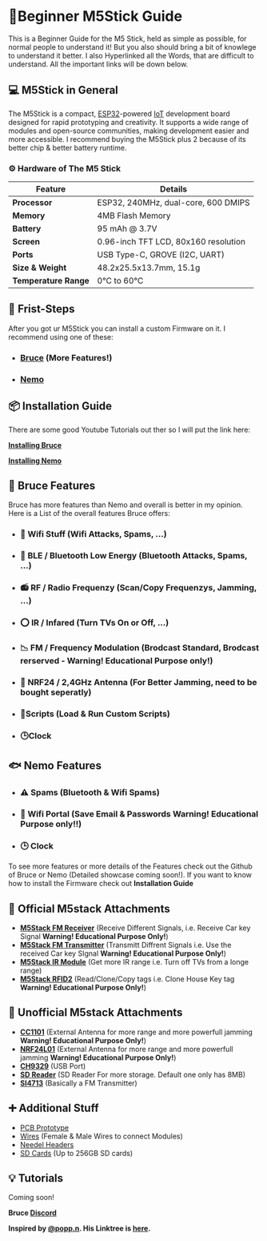 # :page_facing_up:Beginner M5Stick Guide
This is a Beginner Guide for the M5 Stick, held as simple as possible, for normal people to understand it! But you also should bring a bit of knowlege to understand it better. I also Hyperlinked all the Words, that are difficult to understand. All the important links will be down below.


## 💻 M5Stick in General 
The M5Stick is a compact, [ESP32](https://de.wikipedia.org/wiki/ESP32)-powered [IoT](https://www.techtarget.com/iotagenda/definition/Internet-of-Things-IoT) development board designed for rapid prototyping and creativity. It supports a wide range of modules and open-source communities, making development easier and more accessible. I recommend buying the M5Stick plus 2 because of its better chip & better battery runtime.

### ⚙️ Hardware of The M5 Stick

| **Feature**            | **Details**                             |
|------------------------|-----------------------------------------|
| **Processor**           | ESP32, 240MHz, dual-core, 600 DMIPS    |
| **Memory**              | 4MB Flash Memory                       |
| **Battery**             | 95 mAh @ 3.7V                          |
| **Screen**              | 0.96-inch TFT LCD, 80x160 resolution   |
| **Ports**               | USB Type-C, GROVE (I2C, UART)          |
| **Size & Weight**       | 48.2x25.5x13.7mm, 15.1g                |
| **Temperature Range**   | 0°C to 60°C                            |
  


## 👣 Frist-Steps
After you got ur M5Stick you can install a custom Firmware on it.
I recommend using one of these:

+ ### [Bruce](https://github.com/pr3y/Bruce) (More Features!)
+ ### [Nemo](https://github.com/n0xa/m5stick-nemo)

## 📦 Installation Guide
There are some good Youtube Tutorials out ther so I will put the link here:

**[Installing Bruce](https://www.youtube.com/watch?v=_ncMwOkbCjQ)**

**[Installing Nemo](https://www.youtube.com/watch?v=0cL40hzTiwU)**


## 🦈 Bruce Features
Bruce has more features than Nemo and overall is better in my opinion. Here is a List of the overall features Bruce offers:

- ### 🛜 Wifi Stuff                    (Wifi Attacks, Spams, ...)
- ### 🔵 BLE / Bluetooth Low Energy    (Bluetooth Attacks, Spams, ...)
- ### 📻 RF / Radio Frequenzy          (Scan/Copy Frequenzys, Jamming, ...)
- ### ⭕ IR / Infared                  (Turn TVs On or Off, ...)
- ### 📉 FM / Frequency Modulation     (Brodcast Standard, Brodcast rerserved - Warning! Educational Purpose only!)
- ### 📡 NRF24 / 2,4GHz Antenna        (For Better Jamming, need to be bought seperatly)
- ### 📃Scripts                        (Load & Run Custom Scripts)
- ### 🕒Clock

## 🐟 Nemo Features

- ### ⚠️ Spams       (Bluetooth & Wifi Spams)
- ### 🛜 Wifi Portal (Save Email & Passwords **Warning! Educational Purpose only!!**)
- ### 🕒 Clock

To see more features or more details of the Features check out the Github of Bruce or Nemo (Detailed showcase coming soon!). If you want to know how to install the Firmware check out **Installation Guide**

## 🔧 Official M5stack Attachments

- [**M5Stack FM Receiver**](https://www.aliexpress.us/item/3256803111064973.html?aff_fcid=b9d7840bfc0c450897368406859f5cdc-1734271698334-04109-_DdvzW8h&tt=CPS_NORMAL&aff_fsk=_DdvzW8h&aff_platform=shareComponent-detail&sk=_DdvzW8h&aff_trace_key=b9d7840bfc0c450897368406859f5cdc-1734271698334-04109-_DdvzW8h&terminal_id=ec4331db37424feaa5a63d422bee1666&afSmartRedirect=y&gatewayAdapt=glo2usa4itemAdapt) (Receive Different Signals, i.e. Receive Car key Signal **Warning! Educational Purpose Only!**)
- [**M5Stack FM Transmitter**](https://www.aliexpress.us/item/3256803111130499.html?aff_fcid=6d604ea874f84735b5fe73f6e36d8d01-1734271704602-02749-_DlhHGw5&tt=CPS_NORMAL&aff_fsk=_DlhHGw5&aff_platform=shareComponent-detail&sk=_DlhHGw5&aff_trace_key=6d604ea874f84735b5fe73f6e36d8d01-1734271704602-02749-_DlhHGw5&terminal_id=ec4331db37424feaa5a63d422bee1666&afSmartRedirect=y&gatewayAdapt=glo2usa4itemAdapt) (Transmitt Diffrent Signals i.e. Use the received Car key SIgnal **Warning! Educational Purpose Only!**)
- [**M5Stack IR Module**](https://www.aliexpress.us/item/3256806277070733.html?aff_fcid=2ee3c6959d494fbb93e9abc8c99fb79e-1734271705699-05822-_DFhWFNB&tt=CPS_NORMAL&aff_fsk=_DFhWFNB&aff_platform=shareComponent-detail&sk=_DFhWFNB&aff_trace_key=2ee3c6959d494fbb93e9abc8c99fb79e-1734271705699-05822-_DFhWFNB&terminal_id=ec4331db37424feaa5a63d422bee1666&afSmartRedirect=y&gatewayAdapt=glo2usa4itemAdapt) (Get more IR range i.e. Turn off TVs from a longe range)
- [**M5Stack RFID2**](https://www.aliexpress.us/item/3256803294601566.html?aff_fcid=e127d93cab124003939204a0b992be18-1734271706832-05764-_DEGMyCv&tt=CPS_NORMAL&aff_fsk=_DEGMyCv&aff_platform=shareComponent-detail&sk=_DEGMyCv&aff_trace_key=e127d93cab124003939204a0b992be18-1734271706832-05764-_DEGMyCv&terminal_id=ec4331db37424feaa5a63d422bee1666&afSmartRedirect=y&gatewayAdapt=glo2usa4itemAdapt) (Read/Clone/Copy tags i.e. Clone House Key tag **Warning! Educational Purpose Only!**)

## 🔧 Unofficial M5stack Attachments

- [**CC1101**](https://de.aliexpress.com/item/1005004333776584.html?businessType=ProductDetail&srcSns=sns_Copy&spreadType=socialShare&bizType=ProductDetail&social_params=60906761349&aff_fcid=c972a1490b2b4101ae7fffbfd0fe7897-1734271394437-05997-_EzBvF1e&tt=CPS_NORMAL&aff_fsk=_EzBvF1e&aff_platform=shareComponent-detail&sk=_EzBvF1e&aff_trace_key=c972a1490b2b4101ae7fffbfd0fe7897-1734271394437-05997-_EzBvF1e&shareId=60906761349&businessType=ProductDetail&platform=AE&terminal_id=ec4331db37424feaa5a63d422bee1666&gatewayAdapt=glo2deu) (External Antenna for more range and more powerfull jamming **Warning! Educational Purpose Only!**)
- [**NRF24L01**](https://de.aliexpress.com/item/1005006179466246.html?businessType=ProductDetail&srcSns=sns_Copy&spreadType=socialShare&bizType=ProductDetail&social_params=60906809295&aff_fcid=9b35110bf51a4f8e9a2b12b9ab9df5cf-1734271398149-04082-_EIjrOjA&tt=CPS_NORMAL&aff_fsk=_EIjrOjA&aff_platform=shareComponent-detail&sk=_EIjrOjA&aff_trace_key=9b35110bf51a4f8e9a2b12b9ab9df5cf-1734271398149-04082-_EIjrOjA&shareId=60906809295&businessType=ProductDetail&platform=AE&terminal_id=ec4331db37424feaa5a63d422bee1666&gatewayAdapt=glo2deu) (External Antenna for more range and more powerfull jamming **Warning! Educational Purpose Only!**)
- [**CH9329**](https://de.aliexpress.com/item/1005007511100935.html?businessType=ProductDetail&srcSns=sns_Copy&spreadType=socialShare&bizType=ProductDetail&social_params=60901460840&aff_fcid=62e5a8673bb347aeb4160e058404ccda-1734271399162-04234-_EvYgKtS&tt=CPS_NORMAL&aff_fsk=_EvYgKtS&aff_platform=shareComponent-detail&sk=_EvYgKtS&aff_trace_key=62e5a8673bb347aeb4160e058404ccda-1734271399162-04234-_EvYgKtS&shareId=60901460840&businessType=ProductDetail&platform=AE&terminal_id=ec4331db37424feaa5a63d422bee1666&gatewayAdapt=glo2deu) (USB Port)
- [**SD Reader**](https://de.aliexpress.com/item/1005006247350757.html?aff_fcid=7b0c51d1535043b1843dd3a4409325bb-1734271400283-06554-_DBKndJx&tt=CPS_NORMAL&aff_fsk=_DBKndJx&aff_platform=shareComponent-detail&sk=_DBKndJx&aff_trace_key=7b0c51d1535043b1843dd3a4409325bb-1734271400283-06554-_DBKndJx&terminal_id=ec4331db37424feaa5a63d422bee1666&afSmartRedirect=y) (SD Reader For more storage. Default one only has 8MB)
- [**SI4713**](https://www.aliexpress.us/item/3256805591067924.html?businessType=ProductDetail&srcSns=sns_Copy&spreadType=socialShare&bizType=ProductDetail&social_params=60904598631&aff_fcid=01c9dc6d50184543bbff6edc5e357202-1734271402053-01108-_EuYAdMy&tt=CPS_NORMAL&aff_fsk=_EuYAdMy&aff_platform=shareComponent-detail&sk=_EuYAdMy&aff_trace_key=01c9dc6d50184543bbff6edc5e357202-1734271402053-01108-_EuYAdMy&shareId=60904598631&businessType=ProductDetail&platform=AE&terminal_id=ec4331db37424feaa5a63d422bee1666&gatewayAdapt=glo2usa) (Basically a FM Transmitter)

## ➕ Additional Stuff

- [PCB Prototype](https://www.aliexpress.us/item/3256806052763508.html?spm=a2g0o.order_list.order_list_main.11.43ca5e5b1u4qqL&aff_fcid=04079b811578485ab8b3c19a9c1d4083-1734274480098-00809-_DFCCeE5&tt=CPS_NORMAL&aff_fsk=_DFCCeE5&aff_platform=portals-tool&sk=_DFCCeE5&aff_trace_key=04079b811578485ab8b3c19a9c1d4083-1734274480098-00809-_DFCCeE5&terminal_id=ec4331db37424feaa5a63d422bee1666&afSmartRedirect=y&gatewayAdapt=fra2usa4itemAdapt)
- [Wires](https://www.aliexpress.us/item/3256803454873245.html?businessType=ProductDetail&srcSns=sns_Copy&spreadType=socialShare&bizType=ProductDetail&social_params=60906813246&aff_fcid=ec5e4fbca32548d881858d95eac50b1b-1734274481207-03197-_Exj1feg&tt=CPS_NORMAL&aff_fsk=_Exj1feg&aff_platform=shareComponent-detail&sk=_Exj1feg&aff_trace_key=ec5e4fbca32548d881858d95eac50b1b-1734274481207-03197-_Exj1feg&shareId=60906813246&businessType=ProductDetail&platform=AE&terminal_id=ec4331db37424feaa5a63d422bee1666&gatewayAdapt=glo2usa4itemAdapt) (Female & Male Wires to connect Modules)
- [Needel Headers](https://www.aliexpress.us/item/3256806596801005.html?spm=a2g0o.order_list.order_list_main.17.43ca5e5b1u4qqL&aff_fcid=2b6b8f93342b4dde89421c5041e12dd7-1734274482745-05649-_DCfiTkV&tt=CPS_NORMAL&aff_fsk=_DCfiTkV&aff_platform=portals-tool&sk=_DCfiTkV&aff_trace_key=2b6b8f93342b4dde89421c5041e12dd7-1734274482745-05649-_DCfiTkV&terminal_id=ec4331db37424feaa5a63d422bee1666&afSmartRedirect=y&gatewayAdapt=fra2usa4itemAdapt)
- [SD Cards](https://www.aliexpress.us/item/3256805307825732.html?spm=a2g0o.order_list.order_list_main.28.43ca5e5b1u4qqL&aff_fcid=4c4c85ea16ff4d9381368135a4cf5808-1734274484158-07310-_DnS6Hkl&tt=CPS_NORMAL&aff_fsk=_DnS6Hkl&aff_platform=portals-tool&sk=_DnS6Hkl&aff_trace_key=4c4c85ea16ff4d9381368135a4cf5808-1734274484158-07310-_DnS6Hkl&terminal_id=ec4331db37424feaa5a63d422bee1666&afSmartRedirect=y&gatewayAdapt=fra2usa4itemAdapt) (Up to 256GB SD cards)

## 💡 Tutorials

Coming soon!

**Bruce [Discord](https://discord.com/invite/WJ9XF9czVT)**

**Inspired by [@popp.n](www.tiktok.com/@popp.n_). His Linktree is [here](https://linktr.ee/popp.n).**










